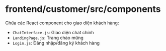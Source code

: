 # frontend/customer/src/components
 
Chứa các React component cho giao diện khách hàng:
- `ChatInterface.js`: Giao diện chat chính
- `LandingPage.js`: Trang chào mừng
- `Login.js`: Đăng nhập/đăng ký khách hàng 